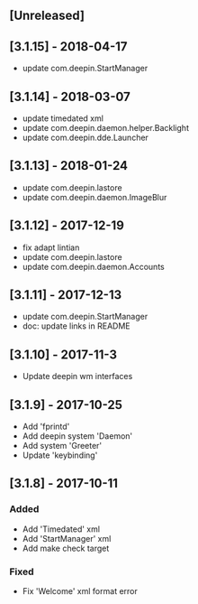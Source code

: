 ## [Unreleased]

## [3.1.15] - 2018-04-17
- update com.deepin.StartManager

## [3.1.14] - 2018-03-07
- update timedated xml
- update com.deepin.daemon.helper.Backlight
- update com.deepin.dde.Launcher

## [3.1.13] - 2018-01-24
- update com.deepin.lastore
- update com.deepin.daemon.ImageBlur

## [3.1.12] - 2017-12-19
- fix adapt lintian
- update com.deepin.lastore
- update com.deepin.daemon.Accounts

## [3.1.11] - 2017-12-13
- update com.deepin.StartManager
- doc: update links in README

## [3.1.10] - 2017-11-3
- Update deepin wm interfaces


## [3.1.9] - 2017-10-25
- Add 'fprintd'
- Add deepin system 'Daemon'
- Add system 'Greeter'
- Update 'keybinding'


## [3.1.8] - 2017-10-11
### Added
- Add 'Timedated' xml
- Add 'StartManager' xml
- Add make check target

### Fixed
- Fix 'Welcome' xml format error
